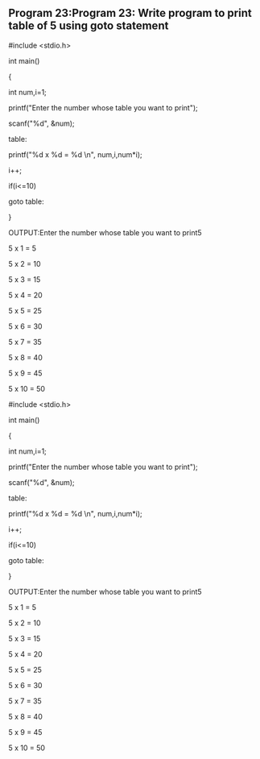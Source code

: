## Program 23:Program 23: Write program to print table of 5 using goto statement
#include <stdio.h>

int main()

{

int num,i=1;

printf("Enter the number whose table you want to print");

scanf("%d", &num);

table:

printf("%d x %d = %d \n", num,i,num*i);

i++;

if(i<=10)

goto table:

}

OUTPUT:Enter the number whose table you want to print5

5 x 1 = 5

5 x 2 = 10

5 x 3 = 15

5 x 4 = 20

5 x 5 = 25

5 x 6 = 30

5 x 7 = 35

5 x 8 = 40

5 x 9 = 45

5 x 10 = 50


#include <stdio.h>

int main()

{

int num,i=1;

printf("Enter the number whose table you want to print");

scanf("%d", &num);

table:

printf("%d x %d = %d \n", num,i,num*i);

i++;

if(i<=10)

goto table:

}

OUTPUT:Enter the number whose table you want to print5

5 x 1 = 5

5 x 2 = 10

5 x 3 = 15

5 x 4 = 20

5 x 5 = 25

5 x 6 = 30

5 x 7 = 35

5 x 8 = 40

5 x 9 = 45

5 x 10 = 50

